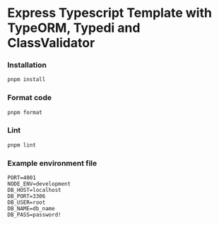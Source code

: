 # Express Typescript Template with TypeORM, Typedi and ClassValidator


### Installation

```bash
pnpm install
```

### Format code
```bash
pnpm format
```

### Lint
```bash
pnpm lint
```

### Example environment file

```env
PORT=4001
NODE_ENV=development
DB_HOST=localhost
DB_PORT=3306
DB_USER=root
DB_NAME=db_name
DB_PASS=password!
```
